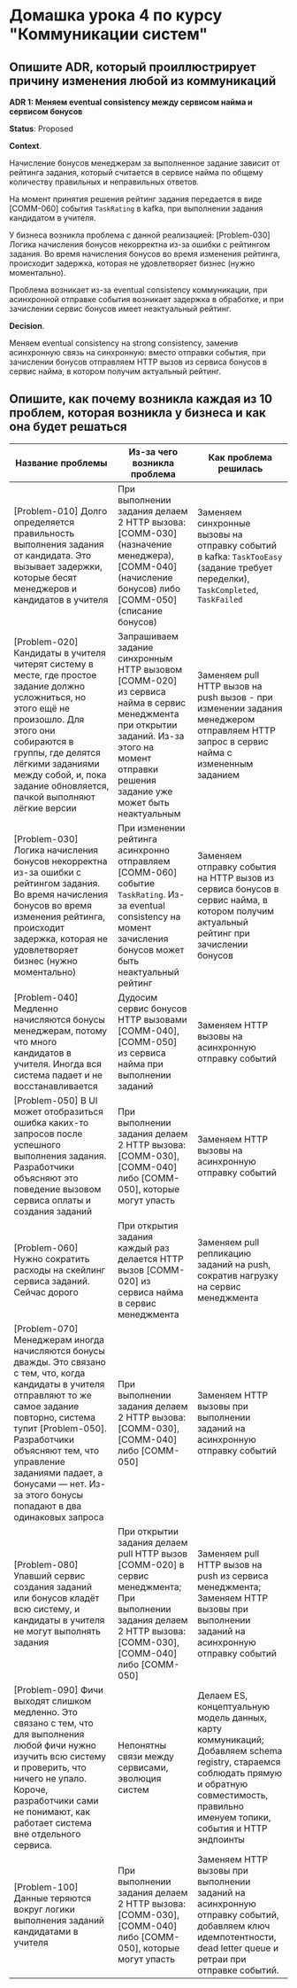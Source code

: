 # Домашка урока 4 по курсу "Коммуникации систем"

## Опишите ADR, который проиллюстрирует причину изменения любой из коммуникаций

**ADR 1: Меняем eventual consistency между сервисом найма и сервисом бонусов**

**Status**: Proposed

**Context**.

Начисление бонусов менеджерам за выполненное задание зависит от рейтинга задания, который считается в сервисе найма по общему количеству правильных и неправильных ответов.

На момент принятия решения рейтинг задания передается в виде [COMM-060] события `TaskRating` в kafka, при выполнении задания кандидатом в учителя.

У бизнеса возникла проблема с данной реализацией: [Problem-030] Логика начисления бонусов некорректна из-за ошибки с рейтингом задания. Во время начисления бонусов во время изменения рейтинга, происходит задержка, которая не удовлетворяет бизнес (нужно моментально).

Проблема возникает из-за eventual consistency коммуникации, при асинхронной отправке события возникает задержка в обработке, и при зачислении сервис бонусов имеет неактуальный рейтинг.

**Decision**.

Меняем eventual consistency на strong consistency, заменив асинхронную связь на синхронную: вместо отправки события, при зачислении бонусов отправляем HTTP вызов из сервиса бонусов в сервис найма, в котором получим актуальный рейтинг. 

## Опишите, как почему возникла каждая из 10 проблем, которая возникла у бизнеса и как она будет решаться

Название проблемы | Из-за чего возникла проблема | Как проблема решилась
-- | -- | --
[Problem-010] Долго определяется правильность выполнения задания от кандидата. Это вызывает задержки, которые бесят менеджеров и кандидатов в учителя | При выполнении задания делаем 2 HTTP вызова: [COMM-030] (назначение менеджера), [COMM-040] (начисление бонусов) либо [COMM-050] (списание бонусов) | Заменяем синхронные вызовы на отправку событий в kafka: `TaskTooEasy` (задание требует переделки), `TaskCompleted`, `TaskFailed`
[Problem-020] Кандидаты в учителя читерят систему в месте, где простое задание должно усложниться, но этого ещё не произошло. Для этого они собираются в группы, где делятся лёгкими заданиями между собой, и, пока задание обновляется, пачкой выполняют лёгкие версии | Запрашиваем задание синхронным HTTP вызовом [COMM-020] из сервиса найма в сервис менеджмента при открытии заданий. Из-за этого на момент отправки решения задание уже может быть неактуальным | Заменяем pull HTTP вызов на push вызов - при изменении задания менеджером отправляем HTTP запрос в сервис найма с измененным заданием
[Problem-030] Логика начисления бонусов некорректна из-за ошибки с рейтингом задания. Во время начисления бонусов во время изменения рейтинга, происходит задержка, которая не удовлетворяет бизнес (нужно моментально) | При изменении рейтинга асинхронно отправляем [COMM-060] событие `TaskRating`. Из-за eventual consistency на момент зачисления бонусов может быть неактуальный рейтинг | Заменяем отправку события на HTTP вызов из сервиса бонусов в сервис найма, в котором получим актуальный рейтинг при зачислении бонусов
[Problem-040] Медленно начисляются бонусы менеджерам, потому что много кандидатов в учителя. Иногда вся система падает и не восстанавливается | Дудосим сервис бонусов HTTP вызовами [COMM-040], [COMM-050] из сервиса найма при выполнении заданий | Заменяем HTTP вызовы на асинхронную отправку событий
[Problem-050] В UI может отобразиться ошибка каких-то запросов после успешного выполнения задания. Разработчики объясняют это поведение вызовом сервиса оплаты и создания заданий | При выполнении задания делаем 2 HTTP вызова: [COMM-030], [COMM-040] либо [COMM-050], которые могут упасть | Заменяем HTTP вызовы на асинхронную отправку событий
[Problem-060] Нужно сократить расходы на скейлинг сервиса заданий. Сейчас дорого | При открытия задания каждый раз делается HTTP вызов [COMM-020] из сервиса найма в сервис менеджмента | Заменяем pull репликацию заданий на push, сократив нагрузку на сервис менеджмента
[Problem-070] Менеджерам иногда начисляются бонусы дважды. Это связано с тем, что, когда кандидаты в учителя отправляют то же самое задание повторно, система тупит [Problem-050]. Разработчики объясняют тем, что управление заданиями падает, а бонусами — нет. Из-за этого бонусы попадают в два одинаковых запроса | При выполнении задания делаем 2 HTTP вызова: [COMM-030], [COMM-040] либо [COMM-050] | Заменяем HTTP вызовы при выполнении заданий на асинхронную отправку событий
[Problem-080] Упавший сервис создания заданий или бонусов кладёт всю систему, и кандидаты в учителя не могут выполнять задания | При открытии задания делаем pull HTTP вызов [COMM-020] в сервис менеджмента; При выполнении задания делаем 2 HTTP вызова: [COMM-030], [COMM-040] либо [COMM-050] | Заменяем pull HTTP вызов на push из сервиса менеджмента; Заменяем HTTP вызовы при выполнении заданий на асинхронную отправку событий
[Problem-090] Фичи выходят слишком медленно. Это связано с тем, что для выполнения любой фичи нужно изучить всю систему и проверить, что ничего не упало. Короче, разработчики сами не понимают, как работает система вне отдельного сервиса. | Непонятны связи между сервисами, эволюция систем | Делаем ES, концептуальную модель данных, карту коммуникаций; Добавляем schema registry, стараемся соблюдать прямую и обратную совместимость, правильно именуем топики, события и HTTP эндпоинты
[Problem-100] Данные теряются вокруг логики выполнения заданий кандидатами в учителя | При выполнении задания делаем 2 HTTP вызова: [COMM-030], [COMM-040] либо [COMM-050], которые могут упасть | Заменяем HTTP вызовы при выполнении заданий на асинхронную отправку событий, добавляем ключ идемпотентности, dead letter queue и ретраи при отправке событий.
